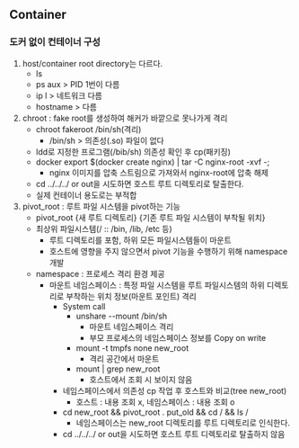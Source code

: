 ## Container
### 도커 없이 컨테이너 구성
1. host/container root directory는 다르다.
    - ls
    - ps aux > PID 1번이 다름
    - ip l > 네트워크 다름
    - hostname > 다름
2. chroot : fake root를 생성하여 해커가 바깥으로 못나가게 격리
    - chroot fakeroot /bin/sh(격리)
        - /bin/sh > 의존성(.so) 파일이 없다
    - ldd로 지정한 프로그램(/bib/sh) 의존성 확인 후 cp(패키징)
    - docker export $(docker create nginx) | tar -C nginx-root -xvf -;
        - nginx 이미지를 압축 스트림으로 가져와서 nginx-root에 압축 해제
    - cd ../../../ or out을 시도하면 호스트 루트 디렉토리로 탈출한다.
    - 실제 컨테이너 용도로는 부적합
3. pivot_root : 루트 파일 시스템을 pivot하는 기능
    - pivot_root {새 루트 디렉토리} {기존 루트 파일 시스템이 부착될 위치}
    - 최상위 파일시스템(/ :: /bin, /lib, /etc 등)
        - 루트 디렉토리를 포함, 하위 모든 파일시스템들이 마운트
        - 호스트에 영향을 주지 않으면서 pivot 기능을 수행하기 위해 namespace 개발
    - namespace : 프로세스 격리 환경 제공
        - 마운트 네임스페이스 : 특정 파일 시스템을 루트 파일시스템의 하위 디렉토리로 부착하는 위치 정보(마운트 포인트) 격리
            -  System call
                - unshare --mount /bin/sh
                    - 마운트 네임스페이스 격리
                    - 부모 프로세스의 네임스페이스 정보를 Copy on write
                - mount -t tmpfs none new_root
                    - 격리 공간에서 마운트
                - mount | grep new_root
                    - 호스트에서 조회 시 보이지 않음
            - 네임스페이스에서 의존성 cp 작업 후 호스트와 비교(tree new_root)
                - 호스트 : 내용 조회 x, 네임스페이스 : 내용 조회 o
            - cd new_root && pivot_root . put_old && cd / && ls /
                - 네임스페이스는 new_root 디렉토리를 루트 디렉토리로 인식한다.
            - cd ../../../ or out을 시도하면 호스트 루트 디렉토리로 탈출하지 않음

